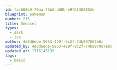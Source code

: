 ```yaml
---
id: fac668b9-70aa-46b3-a08b-e9f6f308852e
blueprint: pokemon
number: 215
title: Sneasel
types:
  - dark
  - ice
author: 4d8d6ede-5963-429f-9c2f-74b897007e0c
updated_by: 4d8d6ede-5963-429f-9c2f-74b897007e0c
updated_at: 1716143132
tags:
  - basic
---
```

